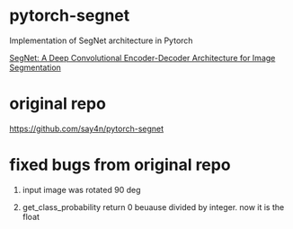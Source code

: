 # pytorch-segnet

Implementation of SegNet architecture in Pytorch

[SegNet: A Deep Convolutional Encoder-Decoder Architecture for Image Segmentation](https://arxiv.org/abs/1511.00561)


# original repo

https://github.com/say4n/pytorch-segnet


# fixed bugs from original repo
1. input image was rotated 90 deg

2. get_class_probability return 0 beuause divided by integer. now it is the float

